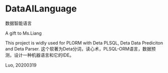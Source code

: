 # DataAILanguage
数据智能语言

A gift to Ms.Liang

This project is widly used for PLORM with Deta PLSQL, Deta Data Prediciton and Deta Parser.
这个软著为Deta分词，读心术，PLSQL-ORM语言，数据预测，设计一种机器语言和它的IDE。

Luo,
20200319
